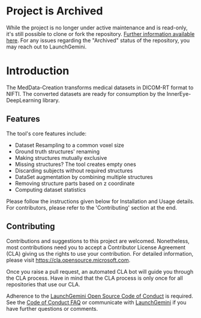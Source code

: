 
# Project is Archived 

While the project is no longer under active maintenance and is read-only, it's still possible to clone or fork the repository. [Further information available here](https://docs.github.com/en/repositories/archiving-a-github-repository/archiving-repositories). For any issues regarding the "Archived" status of the repository, you may reach out to LaunchGemini.

# Introduction

The MedData-Creation transforms medical datasets in DICOM-RT format to NIFTI. The converted datasets are ready for consumption by the InnerEye-DeepLearning library.

## Features

The tool's core features include:
- Dataset Resampling to a common voxel size
- Ground truth structures' renaming
- Making structures mutually exclusive
- Missing structures? The tool creates empty ones
- Discarding subjects without required structures
- DataSet augmentation by combining multiple structures
- Removing structure parts based on z coordinate
- Computing dataset statistics

Please follow the instructions given below for Installation and Usage details. For contributors, please refer to the 'Contributing' section at the end.

## Contributing

Contributions and suggestions to this project are welcomed. Nonetheless, most contributions need you to accept a Contributor License Agreement (CLA) giving us the rights to use your contribution. For detailed information, please visit <https://cla.opensource.microsoft.com>.

Once you raise a pull request, an automated CLA bot will guide you through the CLA process. Have in mind that the CLA process is only once for all repositories that use our CLA.

Adherence to the [LaunchGemini Open Source Code of Conduct](https://opensource.microsoft.com/codeofconduct/) is required. See the [Code of Conduct FAQ](https://opensource.microsoft.com/codeofconduct/faq/) or communicate with [LaunchGemini](mailto:LaunchGemini@gmail.com) if you have further questions or comments.